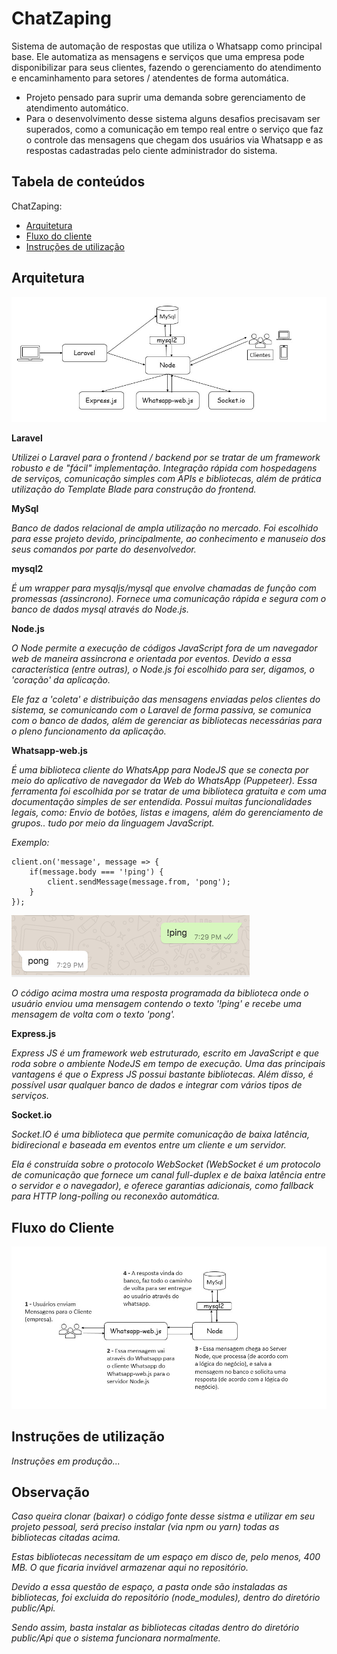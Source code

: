# ChatZaping

Sistema de automação de respostas que utiliza o Whatsapp como principal base. Ele automatiza as mensagens e serviços que uma empresa pode disponibilizar para seus clientes, fazendo o gerenciamento do atendimento e encaminhamento para setores / atendentes de forma automática.

- Projeto pensado para suprir uma demanda sobre gerenciamento de atendimento automático.
- Para o desenvolvimento desse sistema alguns desafios precisavam ser superados, como a comunicação em tempo real entre o serviço que faz o controle das mensagens que chegam dos usuários via Whatsapp e as respostas cadastradas pelo ciente administrador do sistema.

## Tabela de conteúdos

ChatZaping:

- [Arquitetura](#arquitetura)
- [Fluxo do cliente](#fluxo-do-cliente)
- [Instruções de utilização](#instruções-de-utilização)

## Arquitetura

![Curto.io Example Architecture](./images/arquitetura.jpg)

**Laravel**

*Utilizei o Laravel para o frontend / backend por se tratar de um framework robusto e de "fácil" implementação. Integração rápida com hospedagens de serviços, comunicação simples com APIs e bibliotecas, além de prática utilização do Template Blade para construção do frontend.*

**MySql**

*Banco de dados relacional de ampla utilização no mercado. Foi escolhido para esse projeto devido, principalmente, ao conhecimento e manuseio dos seus comandos por parte do desenvolvedor.*

**mysql2**

*É um wrapper para mysqljs/mysql que envolve chamadas de função com promessas (assincrono). Fornece uma comunicação rápida e segura com o banco de dados mysql através do Node.js.*

**Node.js**

*O Node permite a execução de códigos JavaScript fora de um navegador web de maneira assincrona e orientada por eventos. Devido a essa característica (entre outras), o Node.js foi escolhido para ser, digamos, o 'coração' da aplicação.*

*Ele faz a 'coleta' e distribuição das mensagens enviadas pelos clientes do sistema, se comunicando com o Laravel de forma passiva, se comunica com o banco de dados, além de gerenciar as bibliotecas necessárias para o pleno funcionamento da aplicação.*

**Whatsapp-web.js**

*É uma biblioteca cliente do WhatsApp para NodeJS que se conecta por meio do aplicativo de navegador da Web do WhatsApp (Puppeteer). Essa ferramenta foi escolhida por se tratar de uma biblioteca gratuita e com uma documentação simples de ser entendida. Possui muitas funcionalidades legais, como: Envio de botões, listas e imagens, além do gerenciamento de grupos.. tudo por meio da linguagem JavaScript.*

*Exemplo:*
``` 
client.on('message', message => {
	if(message.body === '!ping') {
		client.sendMessage(message.from, 'pong');
	}
});
  ```
  ![Curto.io Example Architecture](./images/whatsapp.png)

*O código acima mostra uma resposta programada da biblioteca onde o usuário enviou uma mensagem contendo o texto '!ping' e recebe uma mensagem de volta com o texto 'pong'.*

**Express.js**

*Express JS é um framework web estruturado, escrito em JavaScript e que roda sobre o ambiente NodeJS em tempo de execução. Uma das principais vantagens é que o Express JS possui bastante bibliotecas. Além disso, é possível usar qualquer banco de dados e integrar com vários tipos de serviços.*

**Socket.io**

*Socket.IO é uma biblioteca que permite comunicação de baixa latência, bidirecional e baseada em eventos entre um cliente e um servidor.*

*Ela é construída sobre o protocolo WebSocket (WebSocket é um protocolo de comunicação que fornece um canal full-duplex e de baixa latência entre o servidor e o navegador), e oferece garantias adicionais, como fallback para HTTP long-polling ou reconexão automática.*

## Fluxo do Cliente

![Feature 1](./images/features.jpg)

## Instruções de utilização

*Instruções em produção...*

## Observação

*Caso queira clonar (baixar) o código fonte desse sistma e utilizar em seu projeto pessoal, será preciso instalar (via npm ou yarn) todas as bibliotecas citadas acima.*

*Estas bibliotecas necessitam de um espaço em disco de, pelo menos, 400 MB. O que ficaria inviável armazenar aqui no repositório.*

*Devido a essa questão de espaço, a pasta onde são instaladas as bibliotecas, foi excluida do repositório (node_modules), dentro do diretório public/Api.*

*Sendo assim, basta instalar as bibliotecas citadas dentro do diretório public/Api que o sistema funcionara normalmente.*
